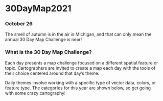 # 30DayMap2021
### October 26
The smell of autumn is in the air in Michigan, and that can only mean the annual 30 Day Map Challenge is near!   

### What is the 30 Day Map Challenge?
Each day presents a map challenge focused on a different spatial feature or topic.  Cartographers are invited to create a map each day with the tools of their choice centered around that day’s theme.   

Daily themes involve working with a specific type of vector data, colors, or feature type.  The categories for this year are shown below, so get going with some crazy cartography!
